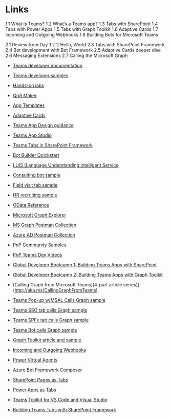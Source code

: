 # Links

1.1 What is Teams?
1.2 What’s a Teams app?
1.3 Tabs with SharePoint
1.4 Tabs with Power Apps
1.5 Tabs with Graph Toolkit
1.6 Adaptive Cards
1.7 Incoming and Outgoing Webhooks
1.8 Building Bots for Microsoft Teams

2.1 Review from Day 1
2.2 Hello, World
2.3 Tabs with SharePoint Framework
2.4 Bot development with Bot Framework
2.5 Adaptive Cards deeper dive
2.6 Messaging Extensions
2.7 Calling the Microsoft Graph

* [Teams developer documentation](https://aka.ms/TeamsDevDocumentation)
* [Teams developer samples](http://aka.ms/TeamsSampleBrowser)
* [Hands-on labs](https://aka.ms/LearnTeamsDev)
* [QnA Maker](https://www.qnamaker.ai/)
* [App Templates](http://aka.ms/TeamsAppTemplates)
* [Adaptive Cards](ttps://adaptivecards.io/)
* [Teams App Design guidance](http://bit.ly/Design4Teams)
* [Teams App Studio](https://aka.ms/InstallTeamsAppStudio)
* [Teams Tabs in SharePoint Framework](http://bit.ly/TeamsSPFx)
* [Bot Builder Quickstart](http://bit.ly/AzBotBuilder)
* [LUIS (Language Understanding Intelligent Service](https://www.luis.ai/)

* [Consulting bot sample](https://aka.ms/ConsultingBotSample)
* [Field visit tab sample](https://aka.ms/360DegreeCollab)
* [HR recruiting sample](https://aka.ms/TeamsHrDevSample)

* [OData Reference](https://bit.ly/ODataSpec)
* [Microsoft Graph Explorer](https://bit.ly/GraphExplorer)
* [MS Graph Postman Collection](https://bit.ly/GraphPostman)
* [Azure AD Postman Collection](https://bit.ly/AadPostman)
* [PnP Community Samples](https://aka.ms/PnPTeamsSamples)
* [PnP Teams Dev Videos](https://aka.ms/PnPTeamsDevVideos)

* [Global Developer Bootcamp 1: Building Teams Apps with SharePoint](https://aka.ms/Bootcamp1Lab)
* [Global Developer Bootcamp 2: Building Teams Apps with Graph Toolkit](https://github.com/OfficeDev/M365Bootcamp-TeamsOneProductivityHub)

* [Calling Graph from Microsoft Teams](4-part article series)](http://aka.ms/CallingGraphFromTeams)
* [Teams Pop-up w/MSAL Calls Graph sample](https://aka.ms/CallGraphTeamsTab-MSAL)
* [Teams SSO tab calls Graph sample](https://aka.ms/CallGraphTeamsTab-SSO)
* [Teams SPFx tab calls Graph sample](https://aka.ms/CallGraphTeamsTab-SPFx)
* [Teams Bot calls Graph sample](https://aka.ms/CallGraphTeamsBot-AuthDialog)
* [Graph Toolkit article and sample](https://aka.ms/CallGraphTeamsTab-GraphToolkit)
* [Incoming and Outgoing Webhooks](https://aka.ms/TeamsWebhooks)
* [Power Virtual Agents](https://aka.ms/PowerVirtualAgent)
* [Azure Bot Framework Composer](https://aka.ms/CallGraphFromBot)

* [SharePoint Pages as Tabs](http://aka.ms/SPPagesAsTeamsApps)
* [Power Apps as Tabs](https://aka.ms/PowerAppsTeams)
* [Teams Toolkit for VS Code and Visual Studio](https://aka.ms/TeamsToolkitVS)
* [Building Teams Tabs with SharePoint Framework](http://aka.ms/SPFxTabs)